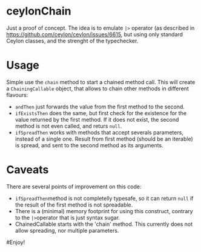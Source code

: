 # ceylonChain

Just a proof of concept.
The idea is to emulate `|>` operator (as described in https://github.com/ceylon/ceylon/issues/6615, but using only standard Ceylon classes, and the strenght of the typechecker.

# Usage
Simple use the `chain` method to start a chained method call.
This will create a `ChainingCallable` object, that allows to chain other methods in different flavours:
- `andThen` just forwards the value from the first method to the second.
- `ifExistsThen` does the same, but first check for the existence for the value returned by the first method. If it does not exist, the second method is not even called, and returs `null`.
- `ifSpreadThen` works with methods that accept severals parameters, instead of a single one. Result from first method (should be an iterable) is spread, and sent to the second method as its arguments.

# Caveats
There are several points of improvement on this code:
- `ifSpreadThen`method is not completelly typesafe, so it can return `null` if the result of the first method is not spreadable.
- There is a (minimal) memory footprint for using this construct, contrary to the `|>`operator that is just syntax sugar.
- ChainedCallable starts with the 'chain' method. This currently does not allow spreading, nor multiple parameters.

#Enjoy!
